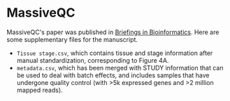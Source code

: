 # MassiveQC

MassiveQC's paper was published in [Briefings in Bioinformatics](https://doi.org/10.1093/bib/bbad177). Here are some supplementary files for the manuscript.


* `Tissue stage.csv`, which contains tissue and stage information after manual standardization, corresponding to Figure 4A.
* `metadata.csv`, which has been merged with STUDY information that can be used to deal with batch effects, and includes samples that have undergone quality control (with >5k expressed genes and >2 million mapped reads).